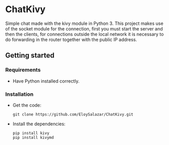 # ChatKivy
Simple chat made with the kivy module in Python 3.
This project makes use of the socket module for the connection, first you must start the server and then the clients, for connections outside the local network it is necessary to do forwarding in the router together with the public IP address.

## Getting started

### Requirements
- Have Python installed correctly.

### Installation
- Get the code:
    ```
    git clone https://github.com/EloySalazar/ChatKivy.git
    ```
- Install the dependencies:
    ```
    pip install kivy
    pip install kivymd
    ```
